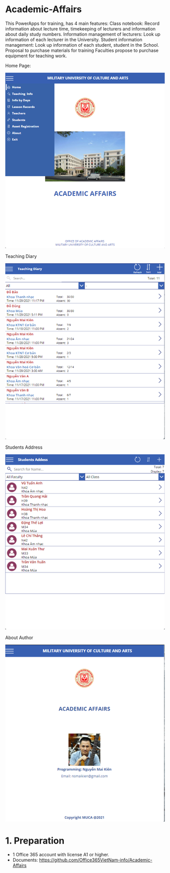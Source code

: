 # Academic-Affairs
This PowerApps for training, has 4 main features: Class notebook: Record information about lecture time, timekeeping of lecturers and information about daily study numbers. Information management of lecturers: Look up information of each lecturer in the University. Student information management: Look up information of each student, student in the School. Proposal to purchase materials for training Faculties propose to purchase equipment for teaching work.

Home Page:

![Home Page](https://github.com/Office365VietNam-info/Academic-Affairs/blob/main/Images/1.png?raw=true)

Teaching Diary

![Teaching Diary](https://github.com/Office365VietNam-info/Academic-Affairs/blob/main/Images/2.png?raw=true)

Students Address

![Students Address](https://github.com/Office365VietNam-info/Academic-Affairs/blob/main/Images/3.png?raw=true)

About Author

![About Author](https://github.com/Office365VietNam-info/Academic-Affairs/blob/main/Images/4.png?raw=true)


# 1. Preparation
- 1 Office 365 account with license A1 or higher.
- Documents: https://github.com/Office365VietNam-info/Academic-Affairs

